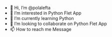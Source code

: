 - 👋 Hi, I’m @polalefta
- 👀 I’m interested in Python Flet App
- 🌱 I’m currently learning Python
- 💞️ I’m looking to collaborate on Python Flet App
- 📫 How to reach me Message

<!---
polalefta/polalefta is a ✨ special ✨ repository because its `README.md` (this file) appears on your GitHub profile.
You can click the Preview link to take a look at your changes.
--->
